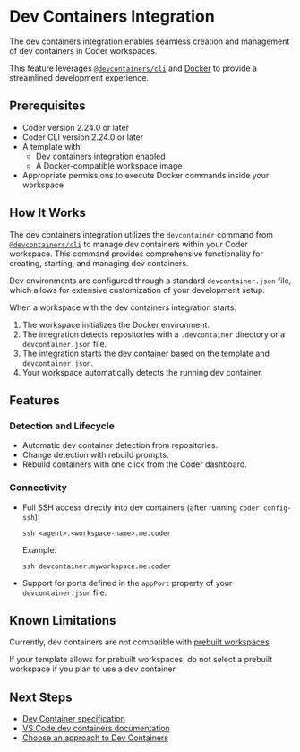 # Dev Containers Integration

The dev containers integration enables seamless creation and management of dev containers in Coder workspaces.

This feature leverages [`@devcontainers/cli`](https://github.com/devcontainers/cli) and [Docker](https://www.docker.com)
to provide a streamlined development experience.

## Prerequisites

- Coder version 2.24.0 or later
- Coder CLI version 2.24.0 or later
- A template with:
  - Dev containers integration enabled
  - A Docker-compatible workspace image
- Appropriate permissions to execute Docker commands inside your workspace

## How It Works

The dev containers integration utilizes the `devcontainer` command from
[`@devcontainers/cli`](https://github.com/devcontainers/cli) to manage dev
containers within your Coder workspace.
This command provides comprehensive functionality for creating, starting, and managing dev containers.

Dev environments are configured through a standard `devcontainer.json` file,
which allows for extensive customization of your development setup.

When a workspace with the dev containers integration starts:

1. The workspace initializes the Docker environment.
1. The integration detects repositories with a `.devcontainer` directory or a `devcontainer.json` file.
1. The integration starts the dev container based on the template and `devcontainer.json`.
1. Your workspace automatically detects the running dev container.

## Features

### Detection and Lifecycle

- Automatic dev container detection from repositories.
- Change detection with rebuild prompts.
- Rebuild containers with one click from the Coder dashboard.

### Connectivity

- Full SSH access directly into dev containers (after running `coder config-ssh`):

   ```shell
   ssh <agent>.<workspace-name>.me.coder
   ```

   Example:

   ```shell
   ssh devcontainer.myworkspace.me.coder
   ```

- Support for ports defined in the `appPort` property of your `devcontainer.json` file.

## Known Limitations

Currently, dev containers are not compatible with [prebuilt workspaces](../../admin/templates/extending-templates/prebuilt-workspaces.md).

If your template allows for prebuilt workspaces, do not select a prebuilt workspace if you plan to use a dev container.

## Next Steps

- [Dev Container specification](https://containers.dev/)
- [VS Code dev containers documentation](https://code.visualstudio.com/docs/devcontainers/containers)
- [Choose an approach to Dev Containers](../../admin/templates/extending-templates/dev-containers-envbuilder.md)
